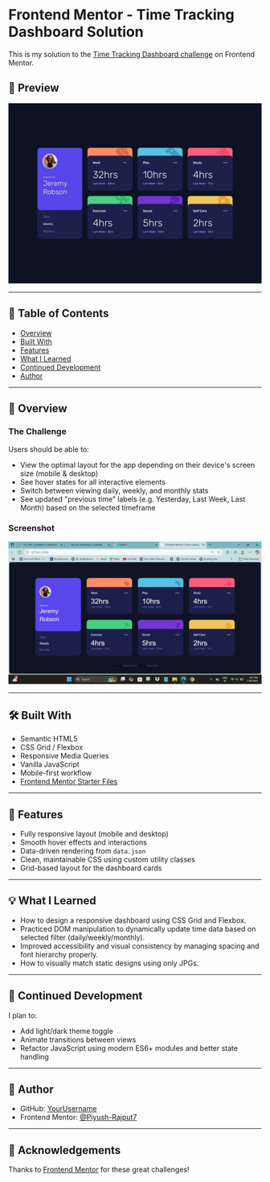 # Frontend Mentor - Time Tracking Dashboard Solution

This is my solution to the [Time Tracking Dashboard challenge](https://time-trackingdashboards.netlify.app/) on Frontend Mentor.

## 📸 Preview

![Design preview](./design/desktop-design.jpg)

---

## 📌 Table of Contents

- [Overview](#overview)
- [Built With](#built-with)
- [Features](#features)
- [What I Learned](#what-i-learned)
- [Continued Development](#continued-development)
- [Author](#author)

---

## 🧠 Overview

### The Challenge

Users should be able to:

- View the optimal layout for the app depending on their device's screen size (mobile & desktop)
- See hover states for all interactive elements
- Switch between viewing daily, weekly, and monthly stats
- See updated "previous time" labels (e.g. Yesterday, Last Week, Last Month) based on the selected timeframe

### Screenshot

![Final Screenshot](./Screenshot.png)

---

## 🛠️ Built With

- Semantic HTML5
- CSS Grid / Flexbox
- Responsive Media Queries
- Vanilla JavaScript
- Mobile-first workflow
- [Frontend Mentor Starter Files](https://www.frontendmentor.io)

---

## 🎯 Features

- Fully responsive layout (mobile and desktop)
- Smooth hover effects and interactions
- Data-driven rendering from `data.json`
- Clean, maintainable CSS using custom utility classes
- Grid-based layout for the dashboard cards

---

## 💡 What I Learned

- How to design a responsive dashboard using CSS Grid and Flexbox.
- Practiced DOM manipulation to dynamically update time data based on selected filter (daily/weekly/monthly).
- Improved accessibility and visual consistency by managing spacing and font hierarchy properly.
- How to visually match static designs using only JPGs.

---

## 🚧 Continued Development

I plan to:

- Add light/dark theme toggle
- Animate transitions between views
- Refactor JavaScript using modern ES6+ modules and better state handling

---

## 👤 Author

- GitHub: [YourUsername](https://github.com/Piyush-Rajput7)
- Frontend Mentor: [@Piyush-Rajput7](https://www.frontendmentor.io/profile/@Piyush-Rajput7)

---

## 🎉 Acknowledgements

Thanks to [Frontend Mentor](https://www.frontendmentor.io) for these great challenges!


